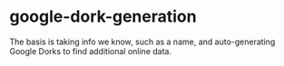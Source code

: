 # google-dork-generation
The basis is taking info we know, such as a name, and auto-generating Google Dorks to find additional online data.
